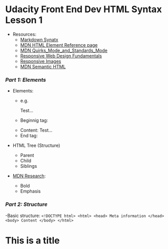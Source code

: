 # Udacity Front End Dev HTML Syntax Lesson 1
- Resources:
	- [Markdown Synatx](https://www.markdownguide.org/basic-syntax/)
	- [MDN HTML Element Reference page](https://developer.mozilla.org/en-US/docs/Web/HTML/Element)
    - [MDN Quirks_Mode_and_Standards_Mode](https://developer.mozilla.org/en-US/docs/Web/HTML/Quirks_Mode_and_Standards_Mode)
    - [Responsive Web Design Fundamentals](https://www.udacity.com/course/responsive-web-design-fundamentals--ud893)
    - [Responsive Images](https://www.udacity.com/course/responsive-images--ud882)
    - [MDN Semantic HTML](https://developer.mozilla.org/en-US/docs/Learn/HTML/Introduction_to_HTML/Document_and_website_structure)

### *Part 1: Elements*
- Elements: 
	- e.g. <p>Test...</p>
	- Beginnig tag: <p>
	- Content: Test...
	- End tag: </p> 

- HTML Tree (Structure)
	- Parent
	- Child
	- Siblings

- [MDN Research](https://developer.mozilla.org/en-US/docs/Web/HTML/Element):
	- Bold <strong></strong>
	- Emphasis <em></em>

### *Part 2: Structure*
-Basic structure:
        ```
        <!DOCTYPE html>
        <html>
            <head>
            	Meta information
            </head>
            <body>
            	Content
            </body>
        </html>
        ```



<!DOCTYPE html>
<html>
<head>
    <title></title>
</head>
<body>
    <h1>This is a title</h1>
</body>
</html>